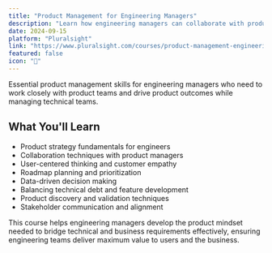 ```yaml
---
title: "Product Management for Engineering Managers"
description: "Learn how engineering managers can collaborate with product teams, define vision, and drive outcomes in this comprehensive course."
date: 2024-09-15
platform: "Pluralsight"
link: "https://www.pluralsight.com/courses/product-management-engineering-managers"
featured: false
icon: "🎯"
---
```


Essential product management skills for engineering managers who need to work closely with product teams and drive product outcomes while managing technical teams.

## What You'll Learn

- Product strategy fundamentals for engineers
- Collaboration techniques with product managers
- User-centered thinking and customer empathy
- Roadmap planning and prioritization
- Data-driven decision making
- Balancing technical debt and feature development
- Product discovery and validation techniques
- Stakeholder communication and alignment

This course helps engineering managers develop the product mindset needed to bridge technical and business requirements effectively, ensuring engineering teams deliver maximum value to users and the business.